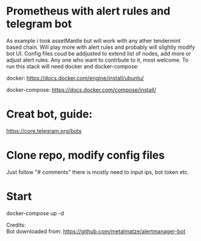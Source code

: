 # Prometheus with alert rules and telegram bot
As example i took assetMantle but will work with any ather tendermint based chain.
Will play more with alert rules and probably will slightly modify bot UI.
Config files coud be addjusted to extend list of nodes, add more or adjust alert rules.
Any one who want to contrbute to it, most welcome. 
To run this stack will need docker and docker-compose:

docker: https://docs.docker.com/engine/install/ubuntu/

docker-compose: https://docs.docker.com/compose/install/

# Creat bot, guide:
https://core.telegram.org/bots

# Clone repo, modify config files 
Just follow "# comments" there is mostly need to input ips, bot token etc.

# Start 
docker-compose up -d 

<Now you can look at monitring little bit less>

  
Credits:  
Bot downloaded from:
https://github.com/metalmatze/alertmanager-bot
















